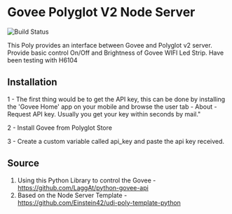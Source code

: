 # Govee Polyglot V2 Node Server

![Build Status](https://travis-ci.org/therealmysteryman/udi-govee-nodeserver.svg?branch=master)

This Poly provides an interface between Govee and Polyglot v2 server. Provide basic control On/Off and Brightness of Govee WIFI Led Strip. Have been testing with H6104

## Installation

1 - The first thing would be to get the API key, this can be done by installing the 'Govee Home' app on your mobile and browse the user tab - About - Request API key. Usually you get your key within seconds by mail."

2 - Install Govee from Polyglot Store

3 - Create a custom variable called api_key and paste the api key received.

## Source

1. Using this Python Library to control the Govee - https://github.com/LaggAt/python-govee-api
2. Based on the Node Server Template - https://github.com/Einstein42/udi-poly-template-python
